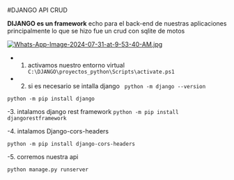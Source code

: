 #DJANGO API CRUD 

**DIJANGO es un framework** echo para el back-end de nuestras aplicaciones principalmente lo que se hizo fue un crud con sqlite de motos 

[![Whats-App-Image-2024-07-31-at-9-53-40-AM.jpg](https://i.postimg.cc/MH3YgDhY/Whats-App-Image-2024-07-31-at-9-53-40-AM.jpg)](https://postimg.cc/xNHHzKjk)

- 1. activamos nuestro entorno virtual
` C:\DJANGO\proyectos_python\Scripts\activate.ps1`

- 2. si es necesario se intalla django 
` python -m django --version`

`python -m pip install django`

-3. intalamos django rest framework 
`python -m pip install djangorestframework`

-4. intalamos Django-cors-headers

`python -m pip install django-cors-headers`

-5. corremos nuestra api

`python manage.py runserver`
